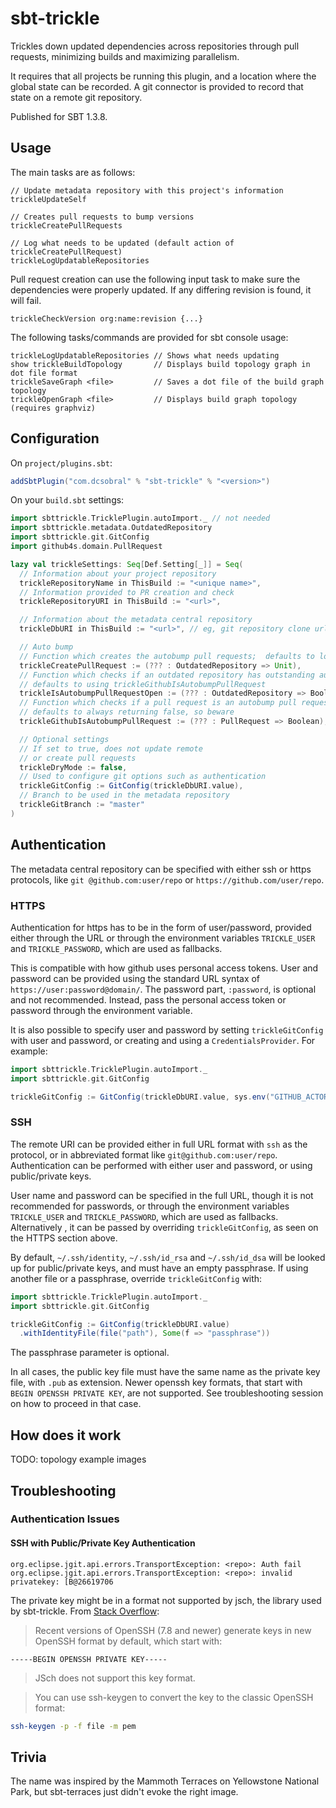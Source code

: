 # sbt-trickle

Trickles down updated dependencies across repositories through pull requests,
minimizing builds and maximizing parallelism.

It requires that all projects be running this plugin, and a location where the
global state can be recorded. A git connector is provided to record that state
on a remote git repository.

Published for SBT 1.3.8.

## Usage

The main tasks are as follows:

```sbt-console
// Update metadata repository with this project's information
trickleUpdateSelf

// Creates pull requests to bump versions
trickleCreatePullRequests

// Log what needs to be updated (default action of trickleCreatePullRequest)
trickleLogUpdatableRepositories
```

Pull request creation can use the following input task to make sure the dependencies
were properly updated. If any differing revision is found, it will fail.

```sbt-console
trickleCheckVersion org:name:revision {...}
```

The following tasks/commands are provided for sbt console usage:

```sbt-console
trickleLogUpdatableRepositories // Shows what needs updating
show trickleBuildTopology       // Displays build topology graph in dot file format
trickleSaveGraph <file>         // Saves a dot file of the build graph topology
trickleOpenGraph <file>         // Displays build graph topology (requires graphviz)
```

## Configuration

On `project/plugins.sbt`:

```sbt
addSbtPlugin("com.dcsobral" % "sbt-trickle" % "<version>")
```

On your `build.sbt` settings:

```sbt
import sbttrickle.TricklePlugin.autoImport._ // not needed
import sbttrickle.metadata.OutdatedRepository
import sbttrickle.git.GitConfig
import github4s.domain.PullRequest

lazy val trickleSettings: Seq[Def.Setting[_]] = Seq(
  // Information about your project repository
  trickleRepositoryName in ThisBuild := "<unique name>",
  // Information provided to PR creation and check
  trickleRepositoryURI in ThisBuild := "<url>",

  // Information about the metadata central repository
  trickleDbURI in ThisBuild := "<url>", // eg, git repository clone url

  // Auto bump
  // Function which creates the autobump pull requests;  defaults to logging what needs bumping
  trickleCreatePullRequest := (??? : OutdatedRepository => Unit),
  // Function which checks if an outdated repository has outstanding autobump pull requests
  // defaults to using trickleGithubIsAutobumpPullRequest
  trickleIsAutobumpPullRequestOpen := (??? : OutdatedRepository => Boolean),
  // Function which checks if a pull request is an autobump pull request on Github
  // defaults to always returning false, so beware
  trickleGithubIsAutobumpPullRequest := (??? : PullRequest => Boolean),

  // Optional settings
  // If set to true, does not update remote
  // or create pull requests
  trickleDryMode := false,
  // Used to configure git options such as authentication
  trickleGitConfig := GitConfig(trickleDbURI.value),
  // Branch to be used in the metadata repository
  trickleGitBranch := "master"
)
```

## Authentication

The metadata central repository can be specified with either ssh or https protocols, like `git
@github.com:user/repo` or `https://github.com/user/repo`.

### HTTPS

Authentication for https has to be in the form of user/password, provided either through the URL
or through the environment variables `TRICKLE_USER` and `TRICKLE_PASSWORD`, which are used as
fallbacks.

This is compatible with how github uses personal access tokens. User and password can be
provided using the standard URL syntax of `https://user:password@domain/`. The password part,
`:password`, is optional and not recommended. Instead, pass the personal access token or
password through the environment variable.

It is also possible to specify user and password by setting `trickleGitConfig` with user and
password, or creating and using a `CredentialsProvider`. For example:

```sbt
import sbttrickle.TricklePlugin.autoImport._
import sbttrickle.git.GitConfig

trickleGitConfig := GitConfig(trickleDbURI.value, sys.env("GITHUB_ACTOR"), sys.env("GITHUB_TOKEN"))
```

### SSH

The remote URI can be provided either in full URL format with `ssh` as the protocol, or in
abbreviated format like `git@github.com:user/repo`. Authentication can be performed with
either user and password, or using public/private keys.

User name and password can be specified in the full URL, though it is not
recommended for passwords, or through the environment variables `TRICKLE_USER` and
`TRICKLE_PASSWORD`, which are used as fallbacks. Alternatively , it can
be passed by overriding `trickleGitConfig`, as seen on the HTTPS section above.

By default, `~/.ssh/identity`, `~/.ssh/id_rsa` and `~/.ssh/id_dsa` will be looked up for
public/private keys, and must have an empty passphrase. If using another file or a passphrase,
override `trickleGitConfig` with:

```sbt
import sbttrickle.TricklePlugin.autoImport._
import sbttrickle.git.GitConfig

trickleGitConfig := GitConfig(trickleDbURI.value)
  .withIdentityFile(file("path"), Some(f => "passphrase"))
```

The passphrase parameter is optional.

In all cases, the public key file must have the same name as the private key file, with `.pub`
as extension. Newer openssh key formats, that start with `BEGIN OPENSSH PRIVATE KEY`, are not
supported. See troubleshooting session on how to proceed in that case.

## How does it work

TODO: topology example images

## Troubleshooting

### Authentication Issues

#### SSH with Public/Private Key Authentication

```
org.eclipse.jgit.api.errors.TransportException: <repo>: Auth fail
org.eclipse.jgit.api.errors.TransportException: <repo>: invalid privatekey: [B@26619706
```

The private key might be in a format not supported by jsch, the library used by sbt-trickle. From
[Stack Overflow](https://stackoverflow.com/a/55740276/53013):

> Recent versions of OpenSSH (7.8 and newer) generate keys in new OpenSSH format by default,
> which start with:

```
-----BEGIN OPENSSH PRIVATE KEY-----
```

> JSch does not support this key format.

> You can use ssh-keygen to convert the key to the classic OpenSSH format:

```bash
ssh-keygen -p -f file -m pem
```

## Trivia

The name was inspired by the Mammoth Terraces on Yellowstone National Park, but
sbt-terraces just didn't evoke the right image.

